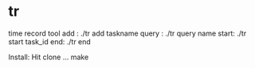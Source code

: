 # tr
time record tool
add :   ./tr add taskname
query : ./tr query name
start:  ./tr start task_id
end:    ./tr end

Install:
Hit clone ...
make
